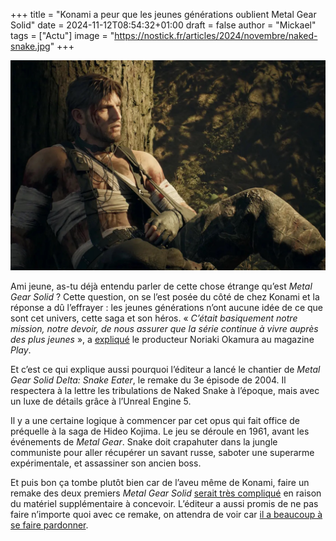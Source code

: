 +++
title = "Konami a peur que les jeunes générations oublient Metal Gear Solid"
date = 2024-11-12T08:54:32+01:00
draft = false
author = "Mickael"
tags = ["Actu"]
image = "https://nostick.fr/articles/2024/novembre/naked-snake.jpg"
+++

![Naked Snake](naked-snake.jpg "") 

Ami jeune, as-tu déjà entendu parler de cette chose étrange qu’est *Metal Gear Solid* ? Cette question, on se l’est posée du côté de chez Konami et la réponse a dû l’effrayer : les jeunes générations n’ont aucune idée de ce que sont cet univers, cette saga et son héros. « *C’était basiquement notre mission, notre devoir, de nous assurer que la série continue à vivre auprès des plus jeunes* », a [expliqué](https://www.gamesradar.com/games/metal-gear/metal-gear-solid-delta-exists-because-konami-was-starting-to-get-worried-that-the-younger-generation-of-gamers-arent-familiar-with-the-metal-gear-series-anymore/) le producteur Noriaki Okamura au magazine *Play*.

Et c’est ce qui explique aussi pourquoi l’éditeur a lancé le chantier de *Metal Gear Solid Delta: Snake Eater*, le remake du 3e épisode de 2004. Il respectera à la lettre les tribulations de Naked Snake à l’époque, mais avec un luxe de détails grâce à l’Unreal Engine 5.

Il y a une certaine logique à commencer par cet opus qui fait office de préquelle à la saga de Hideo Kojima. Le jeu se déroule en 1961, avant les événements de *Metal Gear*. Snake doit crapahuter dans la jungle communiste pour aller récupérer un savant russe, saboter une superarme expérimentale, et assassiner son ancien boss. 

Et puis bon ça tombe plutôt bien car de l’aveu même de Konami, faire un remake des deux premiers *Metal Gear Solid* [serait très compliqué](https://nostick.fr/articles/2024/octobre/0310-remake-difficile-premier-metal-gear-solid/) en raison  du matériel supplémentaire à concevoir. L’éditeur a aussi promis de ne pas faire n’importe quoi avec ce remake, on attendra de voir car [il a beaucoup à se faire pardonner](https://nostick.fr/articles/2024/septembre/1209-metal-gear-solid-volume-2-prendre-son-temps/). 

